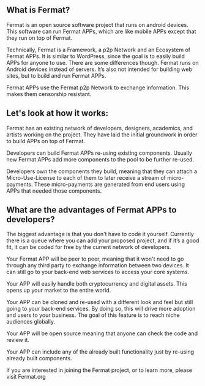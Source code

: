 

## What is Fermat?

Fermat is an open source software project that runs on android devices. This software can run Fermat APPs, which are like mobile APPs except that they run on top of Fermat. 

Technically, Fermat is a Framework, a p2p Network and an Ecosystem of Fermat APPs.  It is similar to WordPress, since the goal is to easily build APPs for anyone to use.  There are some differences though.  Fermat runs on Android devices instead of servers. It’s also not intended for building web sites, but to build and run Fermat APPs.

Fermat APPs use the Fermat p2p Network to exchange information. This makes them censorship resistant. 


## Let's look at how it works:

Fermat has an existing network of developers, designers, academics, and artists working on the project.  They have laid the initial groundwork in order to build APPs on top of Fermat.

Developers can build Fermat APPs re-using existing components.  Usually new Fermat APPs add more components to the pool to be further re-used.

Developers own the components they build, meaning that they can attach a Micro-Use-License to each of them to later receive a stream of micro-payments. These micro-payments are generated from end users using APPs that needed those components.

## What are the advantages of Fermat APPs to developers?

The biggest advantage is that you don't have to code it yourself. Currently there is a queue where you can add your proposed project, and if it’s a good fit, it can be coded for free by the current network of developers.

Your Fermat APP will be peer to peer, meaning that it won't need to go through any third party to exchange information between two devices. It can still go to your back-end web services to access your core systems.

Your APP will easily handle both cryptocurrency and digital assets. This opens up your market to the entire world.

Your APP can be cloned and re-used with a different look and feel but still going to your back-end services.  By doing so, this will drive more adoption and users to your business.  The goal of this feature is to reach niche audiences globally.

Your APP will be open source meaning that anyone can check the code and review it.

Your APP can include any of the already built functionality just by re-using already built components.

If you are interested in joining the Fermat project, or to learn more, please visit Fermat.org



